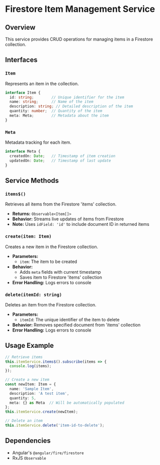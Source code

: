 # Firestore Item Management Service

## Overview
This service provides CRUD operations for managing items in a Firestore collection.

## Interfaces

### `Item`
Represents an item in the collection.

```typescript
interface Item {
  id: string;        // Unique identifier for the item
  name: string;      // Name of the item
  description: string; // Detailed description of the item
  quantity: number;  // Quantity of the item
  meta: Meta;        // Metadata about the item
}
```

### `Meta`
Metadata tracking for each item.

```typescript
interface Meta {
  createdOn: Date;   // Timestamp of item creation
  updatedOn: Date;   // Timestamp of last update
}
```

## Service Methods

### `items$()`
Retrieves all items from the Firestore 'items' collection.

- **Returns:** `Observable<Item[]>`
- **Behavior:** Streams live updates of items from Firestore
- **Note:** Uses `idField: 'id'` to include document ID in returned items

### `create(item: Item)`
Creates a new item in the Firestore collection.

- **Parameters:**
  - `item`: The item to be created
- **Behavior:** 
  - Adds `meta` fields with current timestamp
  - Saves item to Firestore 'items' collection
- **Error Handling:** Logs errors to console

### `delete(itemId: string)`
Deletes an item from the Firestore collection.

- **Parameters:**
  - `itemId`: The unique identifier of the item to delete
- **Behavior:** Removes specified document from 'items' collection
- **Error Handling:** Logs errors to console

## Usage Example

```typescript
// Retrieve items
this.itemService.items$().subscribe(items => {
  console.log(items);
});

// Create a new item
const newItem: Item = {
  name: 'Sample Item',
  description: 'A test item',
  quantity: 5,
  meta: {} as Meta  // Will be automatically populated
};
this.itemService.create(newItem);

// Delete an item
this.itemService.delete('item-id-to-delete');
```

## Dependencies
- Angular's `@angular/fire/firestore`
- RxJS `Observable`
